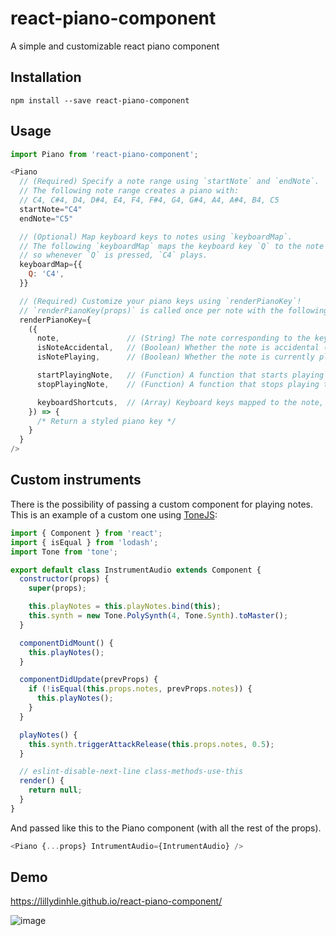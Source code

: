 # react-piano-component
A simple and customizable react piano component

## Installation

```shell
npm install --save react-piano-component
```

## Usage

```javascript
import Piano from 'react-piano-component';

<Piano
  // (Required) Specify a note range using `startNote` and `endNote`.
  // The following note range creates a piano with:
  // C4, C#4, D4, D#4, E4, F4, F#4, G4, G#4, A4, A#4, B4, C5
  startNote="C4"
  endNote="C5"

  // (Optional) Map keyboard keys to notes using `keyboardMap`.
  // The following `keyboardMap` maps the keyboard key `Q` to the note `C4`,
  // so whenever `Q` is pressed, `C4` plays.
  keyboardMap={{
    Q: 'C4',
  }}

  // (Required) Customize your piano keys using `renderPianoKey`!
  // `renderPianoKey(props)` is called once per note with the following props:
  renderPianoKey={
    ({
      note,               // (String) The note corresponding to the key
      isNoteAccidental,   // (Boolean) Whether the note is accidental (C#, D#, F#, G#, or A#)
      isNotePlaying,      // (Boolean) Whether the note is currently playing

      startPlayingNote,   // (Function) A function that starts playing the note
      stopPlayingNote,    // (Function) A function that stops playing the note

      keyboardShortcuts,  // (Array) Keyboard keys mapped to the note, defined by `keyboardMap`.
    }) => {
      /* Return a styled piano key */
    }
  }
/>
```

## Custom instruments

There is the possibility of passing a custom component for playing notes.
This is an example of a custom one using [ToneJS](https://tonejs.github.io/): 

```js
import { Component } from 'react';
import { isEqual } from 'lodash';
import Tone from 'tone';

export default class InstrumentAudio extends Component {
  constructor(props) {
    super(props);

    this.playNotes = this.playNotes.bind(this);
    this.synth = new Tone.PolySynth(4, Tone.Synth).toMaster();
  }

  componentDidMount() {
    this.playNotes();
  }

  componentDidUpdate(prevProps) {
    if (!isEqual(this.props.notes, prevProps.notes)) {
      this.playNotes();
    }
  }

  playNotes() {
    this.synth.triggerAttackRelease(this.props.notes, 0.5);
  }

  // eslint-disable-next-line class-methods-use-this
  render() {
    return null;
  }
}
```

And passed like this to the Piano component (with all the rest of the props).

```js
<Piano {...props} IntrumentAudio={IntrumentAudio} />
```

## Demo
https://lillydinhle.github.io/react-piano-component/

![image](https://user-images.githubusercontent.com/16672756/40879456-05a6ad4c-666e-11e8-854d-9fec442c3fcd.png)